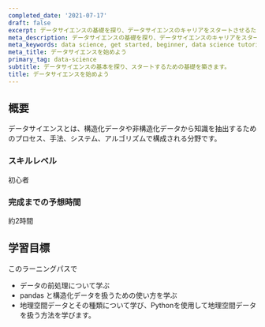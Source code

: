 ```yaml
---
completed_date: '2021-07-17'
draft: false
excerpt: データサイエンスの基礎を探り、データサイエンスのキャリアをスタートさせるための基礎を構築します。
meta_description: データサイエンスの基礎を探り、データサイエンスのキャリアをスタートさせるための基礎を構築します。
meta_keywords: data science, get started, beginner, data science tutorials
meta_title: データサイエンスを始めよう
primary_tag: data-science
subtitle: データサイエンスの基本を探り、スタートするための基礎を築きます。
title: データサイエンスを始めよう
---
```


## 概要

データサイエンスとは、構造化データや非構造化データから知識を抽出するためのプロセス、手法、システム、アルゴリズムで構成される分野です。

### スキルレベル

初心者

### 完成までの予想時間

約2時間

## 学習目標

このラーニングパスで

* データの前処理について学ぶ
* pandas と構造化データを扱うための使い方を学ぶ
* 地理空間データとその種類について学び、Pythonを使用して地理空間データを扱う方法を学びます。